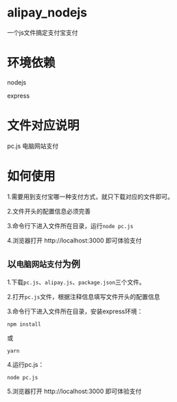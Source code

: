 # alipay_nodejs
一个js文件搞定支付宝支付

# 环境依赖
nodejs

express

# 文件对应说明
pc.js 电脑网站支付

# 如何使用

1.需要用到支付宝哪一种支付方式，就只下载对应的文件即可。

2.文件开头的配置信息必须完善

3.命令行下进入文件所在目录，运行`node pc.js`

4.浏览器打开 http://localhost:3000 即可体验支付

## 以`电脑网站支付`为例

1.下载`pc.js`、`alipay.js`、`package.json`三个文件。

2.打开`pc.js`文件，根据注释信息填写文件开头的配置信息

3.命令行下进入文件所在目录，安装express环境：
```
npm install
```
或
```
yarn
```
4.运行pc.js：
```
node pc.js
```

5.浏览器打开 http://localhost:3000 即可体验支付
